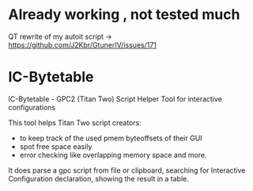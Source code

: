 # Already working , not tested much
QT rewrite of my autoit script -> https://github.com/J2Kbr/GtunerIV/issues/171

# IC-Bytetable
IC-Bytetable - GPC2 (Titan Two) Script Helper Tool for interactive configurations

This tool helps Titan Two script creators:
- to keep track of the used pmem byteoffsets of their GUI
- spot free space easily
- error checking like overlapping memory space and more. 

It does parse a gpc script from file or clipboard, searching for Interactive Configuration declaration, showing the result in a table.
